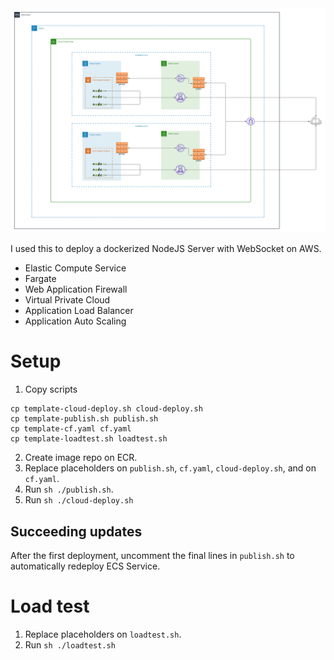 <img src="./docs/diagram.png" >

I used this to deploy a dockerized NodeJS Server with WebSocket on AWS.

- Elastic Compute Service
- Fargate
- Web Application Firewall
- Virtual Private Cloud
- Application Load Balancer
- Application Auto Scaling

# Setup

1. Copy scripts

```
cp template-cloud-deploy.sh cloud-deploy.sh
cp template-publish.sh publish.sh
cp template-cf.yaml cf.yaml
cp template-loadtest.sh loadtest.sh
```

2. Create image repo on ECR.
3. Replace placeholders on `publish.sh`, `cf.yaml`, `cloud-deploy.sh`, and on `cf.yaml`.
4. Run `sh ./publish.sh`.
5. Run `sh ./cloud-deploy.sh`

## Succeeding updates

After the first deployment, uncomment the final lines in `publish.sh` to automatically redeploy ECS Service.

# Load test

1. Replace placeholders on `loadtest.sh`.
2. Run `sh ./loadtest.sh`
